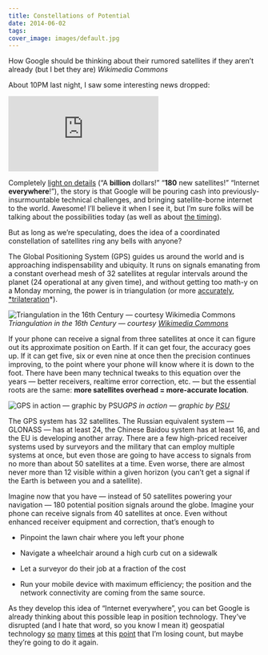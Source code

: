 ```yaml
---
title: Constellations of Potential
date: 2014-06-02
tags:
cover_image: images/default.jpg
---
```



How Google should be thinking about their rumored satellites if they aren’t already (but I bet they are)
*Wikimedia Commons*

About 10PM last night, I saw some interesting news dropped:

<iframe src="https://medium.com/media/7d9858a04103e9ba48e5ee028200d8fb" frameborder=0></iframe>

Completely [light on details](http://www.theverge.com/2014/6/2/5771322/google-reportedly-launching-180-satellites-for-worldwide-internet) (“A **billion** dollars!” “**180** new satellites!” “Internet **everywhere**!”), the story is that Google will be pouring cash into previously-insurmountable technical challenges, and bringing satellite-borne internet to the world. Awesome! I’ll believe it when I see it, but I’m sure folks will be talking about the possibilities today (as well as about [the timing](https://developer.apple.com/wwdc/)).

But as long as we’re speculating, does the idea of a coordinated constellation of satellites ring any bells with anyone?

The Global Positioning System (GPS) guides us around the world and is approaching indispensability and ubiquity. It runs on signals emanating from a constant overhead mesh of 32 satellites at regular intervals around the planet (24 operational at any given time), and without getting too math-y on a Monday morning, the power is in triangulation (or more [accurately](https://twitter.com/jscarto/status/473478174769422337), [*trilateration](http://en.wikipedia.org/wiki/Trilateration)*).

![Triangulation in the 16th Century — courtesy [Wikimedia Commons](http://commons.wikimedia.org/wiki/File:CD006-Triangulation_16th_century.png)](https://cdn-images-1.medium.com/max/2000/1*xxmZCP6mpKoK2egUBS-Zyw.png)*Triangulation in the 16th Century — courtesy [Wikimedia Commons](http://commons.wikimedia.org/wiki/File:CD006-Triangulation_16th_century.png)*

If your phone can receive a signal from three satellites at once it can figure out its approximate position on Earth. If it can get four, the accuracy goes up. If it can get five, six or even nine at once then the precision continues improving, to the point where your phone will know where it is down to the foot. There have been many technical tweaks to this equation over the years — better receivers, realtime error correction, etc. — but the essential roots are the same: **more satellites overhead = more-accurate location**.

![GPS in action — graphic by [PSU](https://www.e-education.psu.edu/natureofgeoinfo/book/export/html/1620)](https://cdn-images-1.medium.com/max/2000/1*KFGILoZd6iBJz4jCzinr3A.gif)*GPS in action — graphic by [PSU](https://www.e-education.psu.edu/natureofgeoinfo/book/export/html/1620)*

The GPS system has 32 satellites. The Russian equivalent system — GLONASS — has at least 24, the Chinese Baidou system has at least 16, and the EU is developing another array. There are a few high-priced receiver systems used by surveyors and the military that can employ multiple systems at once, but even those are going to have access to signals from no more than about 50 satellites at a time. Even worse, there are almost never more than 12 visible within a given horizon (you can’t get a signal if the Earth is between you and a satellite).

Imagine now that you have — instead of 50 satellites powering your navigation — 180 potential position signals around the globe. Imagine your phone can receive signals from 40 satellites at once. Even without enhanced receiver equipment and correction, that’s enough to

* Pinpoint the lawn chair where you left your phone

* Navigate a wheelchair around a high curb cut on a sidewalk

* Let a surveyor do their job at a fraction of the cost

* Run your mobile device with maximum efficiency; the position and the network connectivity are coming from the same source.

As they develop this idea of “Internet everywhere”, you can bet Google is already thinking about this possible leap in position technology. They’ve disrupted (and I hate that word, so you know I mean it) geospatial technology [so](http://en.wikipedia.org/wiki/Google_Earth) [many](http://blumenthals.com/blog/2009/05/13/google-maps-development-history-2005-2008/) [times](http://en.wikipedia.org/wiki/Google_Street_View) at this [point](http://techcrunch.com/2014/04/07/a-satellite-startup-could-be-googles-next-purchase/) that I’m losing count, but maybe they’re going to do it again.
